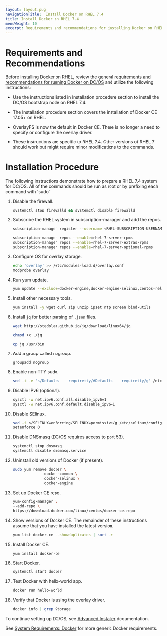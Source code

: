 ```yaml
---
layout: layout.pug
navigationTitle:  Install Docker on RHEL 7.4 
title: Install Docker on RHEL 7.4 
menuWeight: 10
excerpt: Requirements and recommendations for installing Docker on RHEL
---
```



# Requirements and Recommendations

Before installing Docker on RHEL, review the general [requirements and recommendations for running Docker on DC/OS][1] and utilize the following instructions:

* Use the instructions listed in Installation procedure section to install the DC/OS bootstrap node on RHEL 7.4.

* The Installation procedure section covers the installation of Docker CE 17.05+ on RHEL.

* OverlayFS is now the default in Docker CE. There is no longer a need to specify or configure the overlay driver.

* These instructions are specific to RHEL 7.4. Other versions of RHEL 7 should work but might require minor modifications to the commands.



# Installation Procedure

The following instructions demonstrate how to prepare a RHEL 7.4 system for DC/OS. All of the commands should be run as root or by prefixing each command with 'sudo'

1.  Disable the firewall.

    ```bash
    systemctl stop firewalld && systemctl disable firewalld
    ```

1.  Subscribe the RHEL system in subscription-manager and add the repos.

    ```bash
    subscription-manager register --username <RHEL-SUBSCRIPTION-USERNAME> --password ******** --auto-attach

    subscription-manager repos --enable=rhel-7-server-rpms
    subscription-manager repos --enable=rhel-7-server-extras-rpms
    subscription-manager repos --enable=rhel-7-server-optional-rpms
    ```

1.  Configure OS for overlay storage.

    ```bash
    echo 'overlay' >> /etc/modules-load.d/overlay.conf
    modprobe overlay
    ```

1.  Run yum update.

    ```bash
    yum update --exclude=docker-engine,docker-engine-selinux,centos-release* --assumeyes --tolerant
    ```

1.  Install other necessary tools.

    ```bash
    yum install -y wget curl zip unzip ipset ntp screen bind-utils
    ```

1.  Install `jq` for better parsing of `.json` files.

    ```bash
    wget http://stedolan.github.io/jq/download/linux64/jq

    chmod +x ./jq

    cp jq /usr/bin
    ```

1.  Add a group called nogroup.

    ```bash
    groupadd nogroup
    ```

1.  Enable non-TTY sudo.

    ```bash
    sed -i -e 's/Defaults    requiretty/#Defaults    requiretty/g' /etc/sudoers
    ```

1.  Disable IPv6 (optional).

    ```bash
    sysctl -w net.ipv6.conf.all.disable_ipv6=1
    sysctl -w net.ipv6.conf.default.disable_ipv6=1
    ```

1.  Disable SElinux.

    ```bash
    sed -i s/SELINUX=enforcing/SELINUX=permissive/g /etc/selinux/config
    setenforce 0
    ```

1.  Disable DNSmasq (DC/OS requires access to port 53).

    ```bash
    systemctl stop dnsmasq
    systemctl disable dnsmasq.service
    ```

1.  Uninstall old versions of Docker (if present).

	```bash
	sudo yum remove docker \
                  docker-common \
                  docker-selinux \
                  docker-engine
	```

1.  Set up Docker CE repo.

	```bash
	yum-config-manager \
    --add-repo \
    https://download.docker.com/linux/centos/docker-ce.repo
	```

1.  Show versions of Docker CE. The remainder of these instructions assume that you have installed the latest version.

	```bash
	yum list docker-ce --showduplicates | sort -r
	```

1.  Install Docker CE.

	```bash
	yum install docker-ce
	```

1.  Start Docker.

	```bash
	systemctl start docker
	```

1.  Test Docker with hello-world app.

	```bash
	docker run hello-world
	```

1.  Verify that Docker is using the overlay driver.

	```bash
	docker info | grep Storage
	```

To continue setting up DC/OS, see [Advanced Installer][2] dcoumentation.


 See [System Requirements: Docker][1] for more generic Docker requirements.

[1]: /1.11/installing/ent/custom/system-requirements/#docker
[2]: /1.11/installing/ent/custom/advanced/
